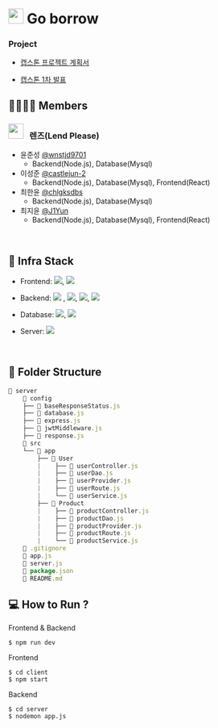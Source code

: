 # <img src="https://user-images.githubusercontent.com/72984407/159912372-e92f18a0-8867-4ba8-9c95-352084d74855.png" width="30" height="30"/> Go borrow

### Project

- [캡스톤 프로젝트 계획서](./.github/report.pdf)

- [캡스톤 1차 발표](./.github/1_ppt)

## 👨‍👩‍👧‍👦 Members

### <img src="https://user-images.githubusercontent.com/72984407/159912785-9ab36479-a795-493f-b2c3-2fb638c76f7b.png" width="30" height="30"/> &nbsp; 렌즈(Lend Please)

- 윤준성 [@wnstjd9701](https://github.com/wnstjd9701)
  - Backend(Node.js), Database(Mysql)
- 이성준 [@castlejun-2](https://github.com/castlejun-2)
  - Backend(Node.js), Database(Mysql), Frontend(React)
- 최한윤 [@chlgksdbs](https://github.com/chlgksdbs)
  - Backend(Node.js), Database(Mysql)
- 최지윤 [@J1Yun](https://github.com/J1Yun)
  - Backend(Node.js), Database(Mysql), Frontend(React)

<br>

## 🔧 Infra Stack

- Frontend: <img src="https://img.shields.io/badge/ejs-yellow?style=plastic&logo=ejs&logoColor=white">, <img src="https://img.shields.io/badge/react-61DAFB?style=plastic&logo=react&logoColor=black">

- Backend: <img src="https://img.shields.io/badge/node.js-339933?style=plastic&logo=node.js&logoColor=white"> , <img src="https://img.shields.io/badge/express-339933?style=plastic&logo=Express&logoColor=black">, <img src="https://img.shields.io/badge/Nginx-339933?style=plastic&logo=NGINX&logoColor=white">, <img src="https://img.shields.io/badge/Apache-339933?style=plastic&logo=apache&logoColor=white">

- Database: <img src="https://img.shields.io/badge/mysql-4479A1?style=plastic&logo=mysql&logoColor=white">, <img src="https://img.shields.io/badge/AWS RDS-FF8C00?style=plastic&logo=amazonAWS&logoColor=black">

- Server: <img src="https://img.shields.io/badge/EC2-FF8C00?style=plastic&logo=amazonAWS&logoColor=black">

<br>

## 📂 Folder Structure

```javascript
📂 server
    📂 config
    ├── 📄 baseResponseStatus.js
    ├── 📄 database.js
    ├── 📄 express.js
    ├── 📄 jwtMiddleware.js
    ├── 📄 response.js
    📂 src
    └── 📂 app
        ├── 📂 User
        |    ├── 📄 userController.js
        |    ├── 📄 userDao.js
        |    ├── 📄 userProvider.js
        |    ├── 📄 userRoute.js
        |    └── 📄 userService.js
        ├── 📂 Product
        |    ├── 📄 productController.js
        |    ├── 📄 productDao.js
        |    ├── 📄 productProvider.js
        |    ├── 📄 productRoute.js
        |    └── 📄 productService.js
    📄 .gitignore
    📄 app.js
    📄 server.js
    📄 package.json
    📄 README.md
```

## 💻 How to Run ?

Frontend & Backend

```
$ npm run dev
```

Frontend

```
$ cd client
$ npm start
```

Backend

```
$ cd server
$ nodemon app.js
```
